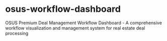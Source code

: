 # osus-workflow-dashboard
OSUS Premium Deal Management Workflow Dashboard - A comprehensive workflow visualization and management system for real estate deal processing
